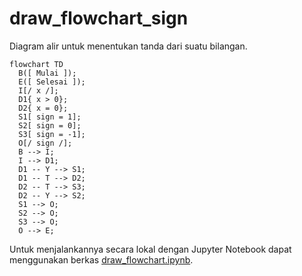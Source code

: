 # draw_flowchart_sign
Diagram alir untuk menentukan tanda dari suatu bilangan.

```mermaid
flowchart TD
  B([ Mulai ]);
  E([ Selesai ]);
  I[/ x /];
  D1{ x > 0};
  D2{ x = 0};
  S1[ sign = 1];
  S2[ sign = 0];
  S3[ sign = -1];
  O[/ sign /];
  B --> I;
  I --> D1;
  D1 -- Y --> S1;
  D1 -- T --> D2;
  D2 -- T --> S3;
  D2 -- Y --> S2;
  S1 --> O;
  S2 --> O;
  S3 --> O;
  O --> E;
```

Untuk menjalankannya secara lokal dengan Jupyter Notebook dapat menggunakan berkas [draw_flowchart.ipynb](draw_flowchart.ipynb).
